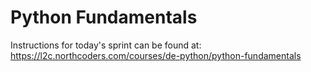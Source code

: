 # Python Fundamentals 

Instructions for today's sprint can be found at: https://l2c.northcoders.com/courses/de-python/python-fundamentals
